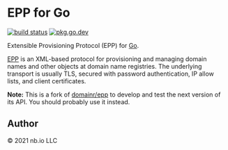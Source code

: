 # EPP for Go

[![build status](https://img.shields.io/github/actions/workflow/status/domainr/epp2/go.yaml?branch=main)](https://github.com/domainr/epp2/actions)
[![pkg.go.dev](https://img.shields.io/badge/docs-pkg.go.dev-blue.svg)](https://pkg.go.dev/github.com/domainr/epp2)


Extensible Provisioning Protocol (EPP) for
[Go](https://go.dev/).

[EPP](https://tools.ietf.org/html/rfc5730) is an XML-based protocol for provisioning and managing domain names and other objects at domain name registries. The underlying transport is usually TLS, secured with password authentication, IP allow lists, and client certificates.

**Note:** This is a fork of [domainr/epp](https://github.com/domainr/epp) to develop and test the next version of its API. You should probably use it instead.

## Author

© 2021 nb.io LLC

